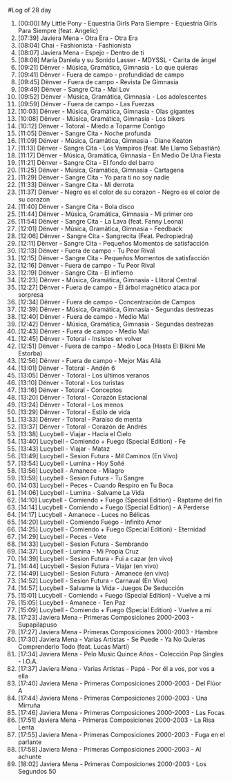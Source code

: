 #Log of 28 day

1. [00:00] My Little Pony - Equestria Girls Para Siempre - Equestria Girls Para Siempre (feat. Angelic)
1. [07:39] Javiera Mena - Otra Era - Otra Era
1. [08:04] Chai - Fashionista - Fashionista
1. [08:07] Javiera Mena - Espejo - Dentro de ti
1. [08:08] María Daniela y su Sonido Lasser - MDYSSL - Carita de ángel
1. [09:21] Dënver - Música, Gramática, Gimnasia - Lo que quieras
1. [09:41] Dënver - Fuera de campo - profundidad de campo
1. [09:45] Dënver - Fuera de campo - Revista De Gimnasia
1. [09:49] Dënver - Sangre Cita - Mai Lov
1. [09:52] Dënver - Música, Gramática, Gimnasia - Los adolescentes
1. [09:59] Dënver - Fuera de campo - Las Fuerzas
1. [10:03] Dënver - Música, Gramática, Gimnasia - Olas gigantes
1. [10:08] Dënver - Música, Gramática, Gimnasia - Los bikers
1. [10:12] Dënver - Totoral - Miedo a Toparme Contigo
1. [11:05] Dënver - Sangre Cita - Noche profunda
1. [11:09] Dënver - Música, Gramática, Gimnasia - Diane Keaton
1. [11:13] Dënver - Sangre Cita - Los Vampiros (feat. Me Llamo Sebastián)
1. [11:17] Dënver - Música, Gramática, Gimnasia - En Medio De Una Fiesta
1. [11:21] Dënver - Sangre Cita - El fondo del barro
1. [11:25] Dënver - Música, Gramática, Gimnasia - Cartagena
1. [11:29] Dënver - Sangre Cita - Yo para ti no soy nadie
1. [11:33] Dënver - Sangre Cita - Mi derrota
1. [11:37] Dënver - Negro es el color de su corazon - Negro es el color de su corazon
1. [11:40] Dënver - Sangre Cita - Bola disco
1. [11:44] Dënver - Música, Gramática, Gimnasia - Mi primer oro
1. [11:54] Dënver - Sangre Cita - La Lava (feat. Fanny Leona)
1. [12:01] Dënver - Música, Gramática, Gimnasia - Feedback
1. [12:06] Dënver - Sangre Cita - Sangrecita (Feat. Pedropiedra)
1. [12:11] Dënver - Sangre Cita - Pequeños Momentos de satisfacción
1. [12:13] Dënver - Fuera de campo - Tu Peor Rival
1. [12:15] Dënver - Sangre Cita - Pequeños Momentos de satisfacción
1. [12:16] Dënver - Fuera de campo - Tu Peor Rival
1. [12:19] Dënver - Sangre Cita - El infierno
1. [12:23] Dënver - Música, Gramática, Gimnasia - Llitoral Central
1. [12:27] Dënver - Fuera de campo - El árbol magnético ataca por sorpresa
1. [12:34] Dënver - Fuera de campo - Concentración de Campos
1. [12:39] Dënver - Música, Gramática, Gimnasia - Segundas destrezas
1. [12:40] Dënver - Fuera de campo - Medio Mal
1. [12:42] Dënver - Música, Gramática, Gimnasia - Segundas destrezas
1. [12:43] Dënver - Fuera de campo - Medio Mal
1. [12:45] Dënver - Totoral - Insistes en volver
1. [12:51] Dënver - Fuera de campo - Medio Loca (Hasta El Bikini Me Estorba)
1. [12:56] Dënver - Fuera de campo - Mejor Más Allá
1. [13:01] Dënver - Totoral - Andén 6
1. [13:05] Dënver - Totoral - Los últimos veranos
1. [13:10] Dënver - Totoral - Los turistas
1. [13:16] Dënver - Totoral - Conceptos
1. [13:20] Dënver - Totoral - Corazón Estacional
1. [13:24] Dënver - Totoral - Los menos
1. [13:29] Dënver - Totoral - Estilo de vida
1. [13:33] Dënver - Totoral - Paraíso de menta
1. [13:37] Dënver - Totoral - Corazón de Andrés
1. [13:38] Lucybell - Viajar - Hacia el Cielo
1. [13:40] Lucybell - Comiendo + Fuego (Special Edition) - Fe
1. [13:43] Lucybell - Viajar - Mataz
1. [13:49] Lucybell - Sesion Futura - Mil Caminos (En Vivo)
1. [13:54] Lucybell - Lumina - Hoy Soñé
1. [13:56] Lucybell - Amanece - Milagro
1. [13:59] Lucybell - Sesion Futura - Tu Sangre
1. [14:03] Lucybell - Peces - Cuando Respiro en Tu Boca
1. [14:06] Lucybell - Lumina - Salvame La Vida
1. [14:10] Lucybell - Comiendo + Fuego (Special Edition) - Raptame del fin
1. [14:14] Lucybell - Comiendo + Fuego (Special Edition) - A Perderse
1. [14:17] Lucybell - Amanece - Luces no Bélicas
1. [14:20] Lucybell - Comiendo Fuego - Infinito Amor
1. [14:25] Lucybell - Comiendo + Fuego (Special Edition) - Eternidad
1. [14:29] Lucybell - Peces - Vete
1. [14:33] Lucybell - Sesion Futura - Sembrando
1. [14:37] Lucybell - Lumina - Mi Propia Cruz
1. [14:39] Lucybell - Sesion Futura - Fui a cazar (en vivo)
1. [14:44] Lucybell - Sesion Futura - Viajar (en vivo)
1. [14:49] Lucybell - Sesion Futura - Amanece (en vivo)
1. [14:52] Lucybell - Sesion Futura - Carnaval (En Vivo)
1. [14:57] Lucybell - Salvame la Vida - Juegos De Seducción
1. [15:01] Lucybell - Comiendo + Fuego (Special Edition) - Vuelve a mi
1. [15:05] Lucybell - Amanece - Ten Paz
1. [15:09] Lucybell - Comiendo + Fuego (Special Edition) - Vuelve a mi
1. [17:23] Javiera Mena - Primeras Composiciones 2000-2003 - Supapilapuso
1. [17:27] Javiera Mena - Primeras Composiciones 2000-2003 - Hambre
1. [17:30] Javiera Mena - Varias Artistas - Se Puede - Ya No Quieras Comprenderlo Todo (feat. Lucas Martí)
1. [17:34] Javiera Mena - Pelo Music Quince Años - Colección Pop Singles - I.O.A.
1. [17:37] Javiera Mena - Varias Artistas - Papá - Por él a vos, por vos a ella
1. [17:40] Javiera Mena - Primeras Composiciones 2000-2003 - Del Flúor A
1. [17:44] Javiera Mena - Primeras Composiciones 2000-2003 - Una Mirruña
1. [17:46] Javiera Mena - Primeras Composiciones 2000-2003 - Las Focas
1. [17:51] Javiera Mena - Primeras Composiciones 2000-2003 - La Risa Lenta
1. [17:55] Javiera Mena - Primeras Composiciones 2000-2003 - Fuga en el parlante
1. [17:58] Javiera Mena - Primeras Composiciones 2000-2003 - Al achunte
1. [18:02] Javiera Mena - Primeras Composiciones 2000-2003 - Los Segundos 50
